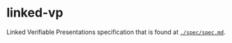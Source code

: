 # linked-vp

Linked Verifiable Presentations specification that is found at [`./spec/spec.md`](./spec/spec.md).
